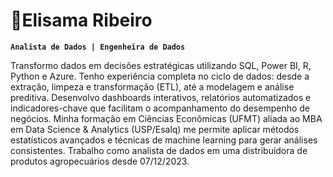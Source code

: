 #  🔸Elisama Ribeiro
**`Analista de Dados | Engenheira de Dados`** 

Transformo dados em decisões estratégicas utilizando SQL, Power BI, R, Python e Azure. Tenho experiência completa no ciclo de dados: desde a extração, limpeza e transformação (ETL), até a modelagem e análise preditiva. Desenvolvo dashboards interativos, relatórios automatizados e indicadores-chave que facilitam o acompanhamento do desempenho de negócios. Minha formação em Ciências Econômicas (UFMT) aliada ao MBA em Data Science & Analytics (USP/Esalq) me permite aplicar métodos estatísticos avançados e técnicas de machine learning para gerar análises consistentes. Trabalho como analista de dados em uma distribuidora de produtos agropecuários desde 07/12/2023.

